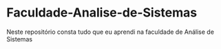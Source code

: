 # Faculdade-Analise-de-Sistemas
Neste repositório consta tudo que eu aprendi na faculdade de Análise de Sistemas
